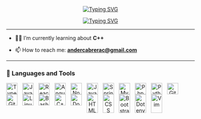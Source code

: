 <p align="center">
  <a href="https://git.io/typing-svg"><img src="https://readme-typing-svg.demolab.com?font=mononoki+nerd+font&size=35&pause=1000&color=8BE421&center=true&repeat=false&width=435&lines=Ander+Cabrera" alt="Typing SVG" /></a>
</p>

<p align="center">
  <a href="https://git.io/typing-svg"><img src="https://readme-typing-svg.demolab.com?font=mononoki+nerd+font&weight=900&pause=1000&center=true&width=435&lines=Software+developer;Self+taught;Linux+enthusiast+%F0%9F%90%A7" alt="Typing SVG" /></a>
</p>

---

- 🐱‍💻 I’m currently learning about **C++**

- 📫 How to reach me: **andercabrerac@gmail.com**

---

### 🧰 Languages and Tools

<div align="center">
  <img align="left" alt="TypeScript" width="30px" style="padding-right:10px;" src="https://cdn.jsdelivr.net/gh/devicons/devicon/icons/typescript/typescript-plain.svg" />

  <img align="left" alt="JavaScript" width="30px" style="padding-right:10px;" src="https://cdn.jsdelivr.net/gh/devicons/devicon/icons/javascript/javascript-plain.svg" />

  <img align="left" alt="React" width="30px" style="padding-right:10px;" src="https://cdn.jsdelivr.net/gh/devicons/devicon/icons/react/react-original.svg" />

  <img align="left" alt="Angular" width="30px" style="padding-right:10px;" src="https://cdn.jsdelivr.net/gh/devicons/devicon/icons/angularjs/angularjs-plain.svg" />

  <img align="left" alt="NodeJS" width="30px" style="padding-right:10px;" src="https://cdn.jsdelivr.net/gh/devicons/devicon/icons/nodejs/nodejs-original.svg" />

  <img align="left" alt="Java" width="30px" style="padding-right:10px;" src="https://cdn.jsdelivr.net/gh/devicons/devicon/icons/java/java-original.svg"/>
  
  <img align="left" alt="Spring" width="30px" style="padding-right:10px;" src="https://cdn.jsdelivr.net/gh/devicons/devicon/icons/spring/spring-original.svg" />

  <img align="left" alt="Mysql" width="30px" style="padding-right:10px;" src="https://cdn.simpleicons.org/mysql/" />

  <img align="left" alt="Php" width="30px" style="padding-right:10px;" src="https://cdn.simpleicons.org/php/" />
  
  <img align="left" alt="Python" width="30px" style="padding-right:10px;" src="https://cdn.jsdelivr.net/gh/devicons/devicon/icons/python/python-plain.svg" />
  
  <img align="left" alt="Git" width="30px" style="padding-right:10px;" src="https://cdn.jsdelivr.net/gh/devicons/devicon/icons/git/git-original.svg" />

  <img align="left" alt="GitHub" width="30px" style="padding-right:10px;" src="https://cdn.simpleicons.org/github/white" />
  
  <img align="left" alt="Linux" width="30px" style="padding-right:10px;" src="https://cdn.jsdelivr.net/gh/devicons/devicon/icons/linux/linux-original.svg" />
  
  <img align="left" alt="Bash" width="30px" style="padding-right:10px;" src="https://cdn.jsdelivr.net/gh/devicons/devicon/icons/bash/bash-original.svg" />

  <img align="left" alt="C++" width="30px" style="padding-right:10px;" src="https://cdn.simpleicons.org/cplusplus/" />

  <img align="left" alt="Docker" width="30px" style="padding-right:10px;" src="https://cdn.simpleicons.org/docker/" />
  
  <img align="left" alt="HTML" width="30px" height=50 style="padding-right:10px;" src="https://cdn.jsdelivr.net/gh/devicons/devicon/icons/html5/html5-plain.svg" />
  
  <img align="left" alt="CSS" width="30px" height=50 style="padding-right:10px;" src="https://cdn.jsdelivr.net/gh/devicons/devicon/icons/css3/css3-plain.svg" />
  
  <img align="left" alt="Bootstrap" width="30px" height=50 style="padding-right:10px;" src="https://cdn.simpleicons.org/Bootstrap/" />

  <img align="left" alt="Dotenv" width="30px" height=50 style="padding-right:10px;" src="https://cdn.simpleicons.org/dotenv/" />

  <img align="left" alt="Vim" width="30px" height=50 style="padding-right:10px;" src="https://cdn.simpleicons.org/vim/" />
</div>
